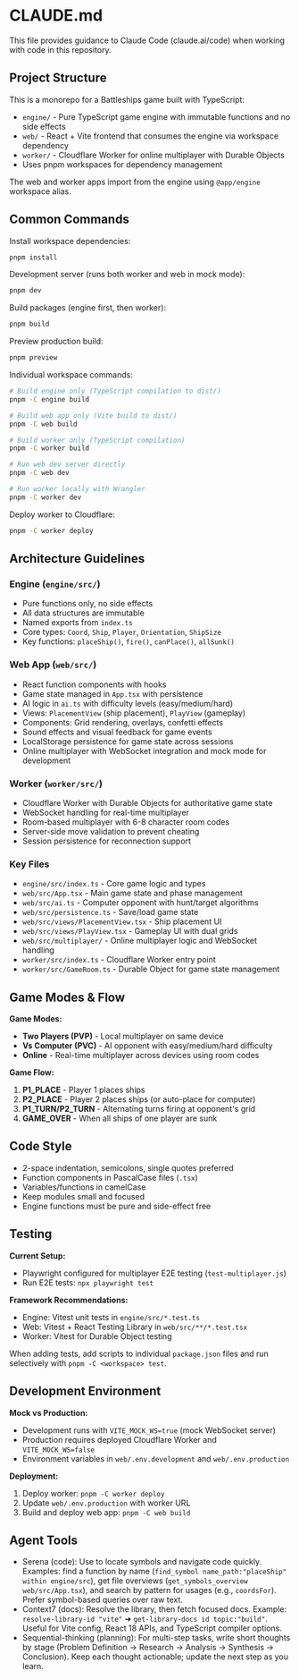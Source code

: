 # CLAUDE.md

This file provides guidance to Claude Code (claude.ai/code) when working with code in this repository.

## Project Structure

This is a monorepo for a Battleships game built with TypeScript:

- `engine/` - Pure TypeScript game engine with immutable functions and no side effects
- `web/` - React + Vite frontend that consumes the engine via workspace dependency  
- `worker/` - Cloudflare Worker for online multiplayer with Durable Objects
- Uses pnpm workspaces for dependency management

The web and worker apps import from the engine using `@app/engine` workspace alias.

## Common Commands

Install workspace dependencies:
```bash
pnpm install
```

Development server (runs both worker and web in mock mode):
```bash
pnpm dev
```

Build packages (engine first, then worker):
```bash
pnpm build
```

Preview production build:
```bash
pnpm preview
```

Individual workspace commands:
```bash
# Build engine only (TypeScript compilation to dist/)
pnpm -C engine build

# Build web app only (Vite build to dist/)
pnpm -C web build

# Build worker only (TypeScript compilation)
pnpm -C worker build

# Run web dev server directly
pnpm -C web dev

# Run worker locally with Wrangler
pnpm -C worker dev
```

Deploy worker to Cloudflare:
```bash
pnpm -C worker deploy
```

## Architecture Guidelines

### Engine (`engine/src/`)
- Pure functions only, no side effects
- All data structures are immutable
- Named exports from `index.ts`
- Core types: `Coord`, `Ship`, `Player`, `Orientation`, `ShipSize`
- Key functions: `placeShip()`, `fire()`, `canPlace()`, `allSunk()`

### Web App (`web/src/`)
- React function components with hooks
- Game state managed in `App.tsx` with persistence
- AI logic in `ai.ts` with difficulty levels (easy/medium/hard)
- Views: `PlacementView` (ship placement), `PlayView` (gameplay)
- Components: Grid rendering, overlays, confetti effects
- Sound effects and visual feedback for game events
- LocalStorage persistence for game state across sessions
- Online multiplayer with WebSocket integration and mock mode for development

### Worker (`worker/src/`)
- Cloudflare Worker with Durable Objects for authoritative game state
- WebSocket handling for real-time multiplayer
- Room-based multiplayer with 6-8 character room codes
- Server-side move validation to prevent cheating
- Session persistence for reconnection support

### Key Files
- `engine/src/index.ts` - Core game logic and types
- `web/src/App.tsx` - Main game state and phase management
- `web/src/ai.ts` - Computer opponent with hunt/target algorithms
- `web/src/persistence.ts` - Save/load game state
- `web/src/views/PlacementView.tsx` - Ship placement UI
- `web/src/views/PlayView.tsx` - Gameplay UI with dual grids
- `web/src/multiplayer/` - Online multiplayer logic and WebSocket handling
- `worker/src/index.ts` - Cloudflare Worker entry point
- `worker/src/GameRoom.ts` - Durable Object for game state management

## Game Modes & Flow

**Game Modes:**
- **Two Players (PVP)** - Local multiplayer on same device
- **Vs Computer (PVC)** - AI opponent with easy/medium/hard difficulty
- **Online** - Real-time multiplayer across devices using room codes

**Game Flow:**
1. **P1_PLACE** - Player 1 places ships
2. **P2_PLACE** - Player 2 places ships (or auto-place for computer)
3. **P1_TURN/P2_TURN** - Alternating turns firing at opponent's grid
4. **GAME_OVER** - When all ships of one player are sunk

## Code Style
- 2-space indentation, semicolons, single quotes preferred
- Function components in PascalCase files (`.tsx`)
- Variables/functions in camelCase
- Keep modules small and focused
- Engine functions must be pure and side-effect free

## Testing

**Current Setup:**
- Playwright configured for multiplayer E2E testing (`test-multiplayer.js`)
- Run E2E tests: `npx playwright test`

**Framework Recommendations:**
- Engine: Vitest unit tests in `engine/src/*.test.ts`
- Web: Vitest + React Testing Library in `web/src/**/*.test.tsx`
- Worker: Vitest for Durable Object testing

When adding tests, add scripts to individual `package.json` files and run selectively with `pnpm -C <workspace> test`.

## Development Environment

**Mock vs Production:**
- Development runs with `VITE_MOCK_WS=true` (mock WebSocket server)
- Production requires deployed Cloudflare Worker and `VITE_MOCK_WS=false`
- Environment variables in `web/.env.development` and `web/.env.production`

**Deployment:**
1. Deploy worker: `pnpm -C worker deploy` 
2. Update `web/.env.production` with worker URL
3. Build and deploy web app: `pnpm -C web build`

## Agent Tools
- Serena (code): Use to locate symbols and navigate code quickly. Examples: find a function by name (`find_symbol name_path:"placeShip" within engine/src`), get file overviews (`get_symbols_overview web/src/App.tsx`), and search by pattern for usages (e.g., `coordsFor`). Prefer symbol-based queries over raw text.
- Context7 (docs): Resolve the library, then fetch focused docs. Example: `resolve-library-id "vite"` ➜ `get-library-docs id topic:"build"`. Useful for Vite config, React 18 APIs, and TypeScript compiler options.
- Sequential-thinking (planning): For multi-step tasks, write short thoughts by stage (Problem Definition → Research → Analysis → Synthesis → Conclusion). Keep each thought actionable; update the next step as you learn.